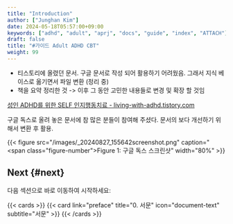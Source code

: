 ```yaml
---
title: "Introduction"
author: ["Junghan Kim"]
date: 2024-05-18T05:57:00+09:00
keywords: ["adhd", "adult", "aprj", "docs", "guide", "index", "ATTACH"]
draft: false
title: "#가이드 Adult ADHD CBT"
weight: 99
---
```


-   티스토리에 올렸던 문서. 구글 문서로 작성 되어 활용하기 어려웠음. 그래서 지식 베이스로 옮기면서 파일 변환 (정리 중)
-   책을 요약 정리한 것 -&gt; 이후 그 동안 고민한 내용들로 변경 및 확장 할 것임

<!--more-->

[성인 ADHD를 위한 SELF 인지행동치료 - living-with-adhd.tistory.com](https://living-with-adhd.tistory.com/12)

구글 독스로 올려 놓은 문서에 참 많은 분들이 참여해 주셨다. 문서의 보다 개선하기 위해서 변환 후 활용.

<a id="figure--fig-gdocs"></a>

{{< figure src="/images/_20240827_155642screenshot.png" caption="<span class=\"figure-number\">Figure 1: </span>구글 독스 스크린샷" width="80%" >}}


## Next {#next}

다음 섹션으로 바로 이동하여 시작하세요:

{{< cards >}}
  {{< card link="preface" title="0. 서문" icon="document-text" subtitle="서문" >}}
{{< /cards >}}
